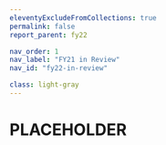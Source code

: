 ```yaml
---
eleventyExcludeFromCollections: true
permalink: false
report_parent: fy22

nav_order: 1
nav_label: "FY21 in Review"
nav_id: "fy22-in-review"

class: light-gray
---
```

# PLACEHOLDER